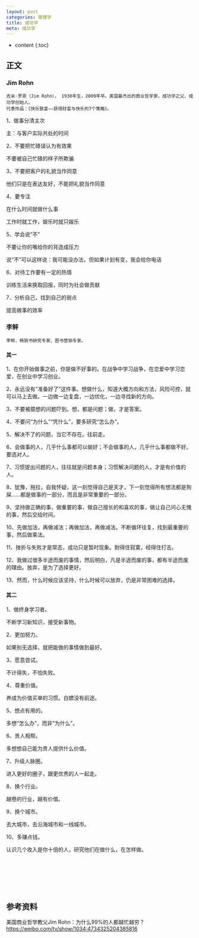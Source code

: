```yaml
---
layout: post
categories: 管理学
title: 成功学
meta: 成功学
---
```

* content
{:toc}

## 正文

### Jim Rohn

```
吉米·罗恩（Jim Rohn）， 1930年生，2009年卒。美国最杰出的商业哲学家，成功学之父、成功学创始人。
代表作品：《快乐致富——获得财富与快乐的7个策略》。 
```

1、做事分清主次

主：与客户实际共处的时间

2、不要把忙碌误认为有效果

不要被自己忙碌的样子所欺骗

3、不要把客户的礼貌当作同意

他们只是在表达友好，不能把礼貌当作同意

4、要专注

在什么时间就做什么事

工作时就工作，娱乐时就只娱乐

5、学会说“不”

不要让你的嘴给你的背造成压力

说“不”可以这样说：我可能没办法，但如果计划有变，我会给你电话

6、对待工作要有一定的热情

训练生活来换取回报，同时为社会做贡献

7、分析自己，找到自己的弱点

提高做事的效率

### 李鲆

```
李鲆，畅销书研究专家、图书营销专家。
```

#### 其一

1、在你开始做事之前，你是做不好事的。在战争中学习战争，在恋爱中学习恋爱，在创业中学习创业。

2、永远没有“准备好了”这件事。想做什么，知道大概方向和方法，风险可控，就可以马上去做。一边做一边复盘，一边优化，一边寻找新的方向。

3、不要被臆想的问题吓到。想，都是问题；做，才是答案。

4、不要问“为什么”“凭什么”，要多研究“怎么办”。

5、解决不了的问题，当它不存在。往前走。

6、会做事的人，几乎什么事都可以做好；不会做事的人，几乎什么事都做不好。要选对人。

7、习惯提出问题的人，往往就是问题本身；习惯解决问题的人，才是有价值的人。

8、犹豫，拖拉，自我怀疑，这一刻觉得自己是天才，下一刻觉得所有想法都是狗屎……都是做事的一部分，而且是非常重要的一部分。 

9、坚持做正确的事，做重要的事，做自己擅长的和喜欢的事，做让自己问心无愧的事，然后交给时间。

10、先做加法，再做减法；再做加法，再做减法。不断循环往复，找到最重要的事，然后做乘法。

11、挫折与失败才是常态，成功只是暂时现象。耐得住寂寞，经得住打击。

12、我做过很多半途而废的事情，然后明白，凡是半途而废的事，都有半途而废的理由。放弃，是为了选择更好。

13、然而，什么时候应该坚持，什么时候可以放弃，仍是非常困难的选择。

#### 其二

1、做终身学习者。

不断学习新知识，接受新事物。

2、更加努力。

如果别无选择，就把能做的事情做到最好。

3、愿意尝试。

不计得失，不怕失败。

4、尊重价值。

养成为价值买单的习惯。白嫖没有前途。

5、想点有用的。

多想“怎么办”，而非“为什么”。

6、贵人相帮。

多想想自己能为贵人提供什么价值。

7、升级人脉圈。

进入更好的圈子，跟更优秀的人一起走。

8、换个行业。

越卷的行业，越有价值。

9、换个城市。

去大城市，去沿海城市和一线城市。

10、多赚点钱。

认识几个收入是你十倍的人，研究他们在做什么，在怎样做。


<br/><br/><br/><br/><br/>
## 参考资料

美国商业哲学教父Jim Rohn：为什么99%的人都越忙越穷？ <https://weibo.com/tv/show/1034:4734325204385816>
